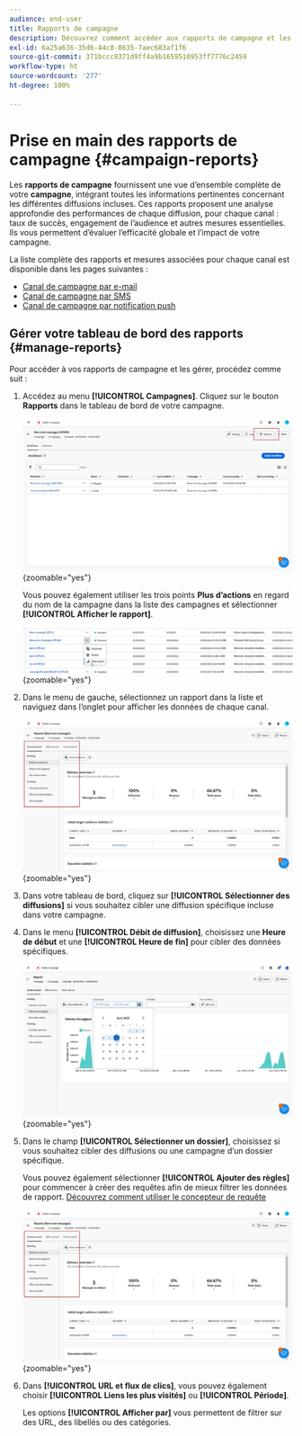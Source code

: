 ```yaml
---
audience: end-user
title: Rapports de campagne
description: Découvrez comment accéder aux rapports de campagne et les utiliser.
exl-id: 6a25a636-35d6-44c8-8635-7aec683af1f6
source-git-commit: 371bccc8371d9ff4a9b1659510953ff7776c2459
workflow-type: ht
source-wordcount: '277'
ht-degree: 100%

---
```


# Prise en main des rapports de campagne {#campaign-reports}

<!-- CAN BE REMOVED___
>[!CONTEXTUALHELP]
>id="acw_campaign_reporting_sending"
>title="Reporting Sending"
>abstract="The Sending tab within your report provides in-depth insights into your visitors' interactions with your deliveries and any potential errors they may have encountered."

>[!CONTEXTUALHELP]
>id="acw_campaign_reporting_tracking"
>title="Reporting tracking"
>abstract="The Tracking tab within your report offers valuable data, including recipient behavior per link, breakdown of opens and clicks, as well as detailed information about the most frequently clicked URLs during a delivery."
-->

Les **rapports de campagne** fournissent une vue d’ensemble complète de votre **campagne**, intégrant toutes les informations pertinentes concernant les différentes diffusions incluses. Ces rapports proposent une analyse approfondie des performances de chaque diffusion, pour chaque canal : taux de succès, engagement de l’audience et autres mesures essentielles. Ils vous permettent d’évaluer l’efficacité globale et l’impact de votre campagne.

La liste complète des rapports et mesures associées pour chaque canal est disponible dans les pages suivantes :

* [Canal de campagne par e-mail](campaign-reports-email.md)
* [Canal de campagne par SMS](campaign-reports-sms.md)
* [Canal de campagne par notification push](campaign-reports-push.md)

## Gérer votre tableau de bord des rapports {#manage-reports}

Pour accéder à vos rapports de campagne et les gérer, procédez comme suit :

1. Accédez au menu **[!UICONTROL Campagnes]**. Cliquez sur le bouton **Rapports** dans le tableau de bord de votre campagne.

   ![](assets/manage_campaign_report_2.png){zoomable=&quot;yes&quot;}

   Vous pouvez également utiliser les trois points **Plus d’actions** en regard du nom de la campagne dans la liste des campagnes et sélectionner **[!UICONTROL Afficher le rapport]**.

   ![](assets/manage_campaign_report_1.png){zoomable=&quot;yes&quot;}

1. Dans le menu de gauche, sélectionnez un rapport dans la liste et naviguez dans l’onglet pour afficher les données de chaque canal.

   ![](assets/manage_campaign_report_4.png){zoomable=&quot;yes&quot;}

1. Dans votre tableau de bord, cliquez sur **[!UICONTROL Sélectionner des diffusions]** si vous souhaitez cibler une diffusion spécifique incluse dans votre campagne.

1. Dans le menu **[!UICONTROL Débit de diffusion]**, choisissez une **Heure de début** et une **[!UICONTROL Heure de fin]** pour cibler des données spécifiques.

   ![](assets/manage_campaign_report_3.png){zoomable=&quot;yes&quot;}

1. Dans le champ **[!UICONTROL Sélectionner un dossier]**, choisissez si vous souhaitez cibler des diffusions ou une campagne d’un dossier spécifique.

   Vous pouvez également sélectionner **[!UICONTROL Ajouter des règles]** pour commencer à créer des requêtes afin de mieux filtrer les données de rapport. [Découvrez comment utiliser le concepteur de requête](../query/query-modeler-overview.md)

   ![](assets/manage_campaign_report_4.png){zoomable=&quot;yes&quot;}

1. Dans **[!UICONTROL URL et flux de clics]**, vous pouvez également choisir **[!UICONTROL Liens les plus visités]** ou **[!UICONTROL Période]**.

   Les options **[!UICONTROL Afficher par]** vous permettent de filtrer sur des URL, des libellés ou des catégories.
